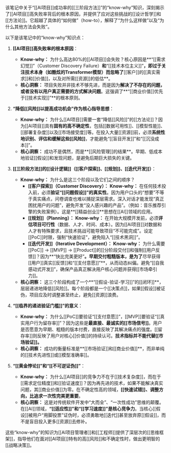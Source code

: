 该笔记中关于“[[AI项目]]成功率的[[三阶段方法]]”的“know-why”知识，深刻揭示了[[AI项目]]高失败率背后的根本原因，并提供了应对这些挑战的[[设计哲学]]和[[方法论]]。它超越了具体的“如何做”（how-to），解释了“为什么这样做”以及“为什么其他方法会失败”。

以下是该笔记中的“know-why”知识点：

1.  **[[AI项目]]高失败率的根本原因**：
    *   **Know-why：** 为什么高达80%的[[AI项目]]会失败？核心原因是**“[[需求幻觉]]”（Customer Discovery Failure）**和**“[[技术本位主义]]”**，即过于关注技术本身（如酷炫的Transformer模型）而忽略了**[[客户]]的[[真实需求]]和[[价值]]，以及对所需[[资源]]的低估**。
    *   **核心洞察：** 项目失败并非技术不够先进，而是因为**解决了不存在的问题，或者没有以用户真正需要的方式解决问题**。这强调了**“[[商业价值]]优先于[[技术实现]]”**的根本原则。

2.  **“降低[[风险]]以提高成功机会”作为核心指导思想**：
    *   **Know-why：** 为什么[[AI项目]]需要一套“降低[[风险]]”的[[方法论]]？因为[[AI项目]]具有**固有的高不确定性**，包括[[数据可用性]]、[[模型性能]]、[[部署复杂度]]以及[[市场接受度]]等。在投入大量[[资源]]前，必须**系统性地识别、评估和缓解这些[[风险]]**，才能避免“[[盲目开发]]”和“[[沉没成本]]”。
    *   **核心洞察：** 成功不是偶然，而是**[[风险管理]]的结果**。早期、低成本地验证[[假设]]和发现问题，是避免后期巨大损失的关键。

3.  **[[三阶段方法]]的[[设计逻辑]]（[[客户探索]]、[[规划]]、[[迭代开发]]）**：
    *   **Know-why：** 为什么是这三个阶段以及它们之间的顺序？
        *   **[[客户探索]]（Customer Discovery）：** **Know-why：** 在任何技术投入前，必须**验证“[[问题假设]]”的真实性**。因为用户口头的“想要”不等于真实痛点，问卷调查也难以捕捉深层需求。深入对话才能发现“真正困扰用户的问题”，避免开发“没人感兴趣的产品”。（例如：音乐推荐引擎的失败案例）。这是**[[精益创业]]**思想在[[AI]]领域的应用。
        *   **[[规划]]（Planning）：** **Know-why：** 在开始大规模开发前，必须**评估项目可行性**（数据、人才、时间、成本）。因为[[AI项目]]对数据和人才有特殊要求，且技术挑战可能导致项目“不可能完成”。设定[[PoC]]时限，强制“快速验证”，避免陷入“[[技术黑洞]]”。
        *   **[[迭代开发]]（Iterative Development）：** **Know-why：** 为什么需要[[PoC]] -> [[MVP]] -> [[Product]]的[[分阶段交付]]和强制[[用户反馈]]？因为**“快比完美更好”**。早期交付粗糙版本，是为了**尽早获得[[用户]]真实[[反馈]]和“[[支付意愿]]”**，从而动态纠偏。避免“[[自我感动式开发]]”，确保产品真正解决用户核心问题并获得[[市场牵引力]]。
    *   **核心洞察：** 这三个阶段构成了一个**“[[假设-验证-学习]]”的[[闭环]]**，层层递进地降低[[风险]]。每个阶段都是一个[[决策点]]，如果[[假设]]被证伪，项目应及时调整甚至终止，避免[[资源]]浪费。

4.  **“[[临界的递进验证门槛]]”的意义**：
    *   **Know-why：** 为什么[[PoC]]要验证“[[支付意愿]]”，[[MVP]]要验证“[[真实用户行为留存率]]”？因为这些是**最直接、最诚实的[[市场信号]]**。用户是否愿意为早期、粗糙的版本付费，直接反映了其解决痛点的强度。[[留存率]]则反映了用户对核心[[价值]]的持续认可。**技术指标并不能代替[[市场验证]]。**
    *   **核心洞察：** 成功的衡量标准是**[[市场验证]]和[[商业价值]]**，而非单纯的[[技术先进性]]或[[模型准确率]]。

5.  **“[[黄金悖论]]”和“[[不可逆证伪]]”**：
    *   **Know-why：** 为什么[[AI项目]]的竞争力不在于[[技术复杂度]]，而在于[[需求定位精度]]和[[验证速度]]？因为再先进的技术，如果不能解决真实问题，其[[商业价值]]为零。在不确定性高的领域，**[[快速试错]]、调整方向，比追求一次性完美更重要**。
    *   **核心洞察：** 这是对传统软件开发中“大而全”、“一次性成功”思维的颠覆。在[[AI]]领域，**“[[适应性]]”和“[[学习速度]]”是核心竞争力**。当核心[[假设]]被用户“用脚投票”证伪时，必须勇敢地[[迭代]]甚至放弃原[[假设]]，而不是盲目投入更多[[资源]]去修补。

这些“know-why”的知识为[[AI项目管理者]]和[[工程师]]提供了深层次的[[思维框架]]，指导他们在面对[[AI项目]]特有的高[[风险]]和不确定性时，做出更明智的[[战略决策]]。